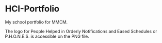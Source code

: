 # HCI-Portfolio
My school portfolio for MMCM.

The logo for People Helped in Orderly Notifications and Eased Schedules or P.H.O.N.E.S. is accessible on the PNG file.
